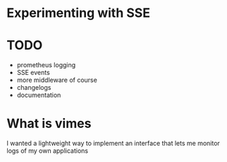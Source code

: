 # Experimenting with SSE

# TODO
- prometheus logging
- SSE events
- more middleware of course
- changelogs
- documentation

# What is vimes
I wanted a lightweight way to implement an interface that lets me monitor
logs of my own applications
